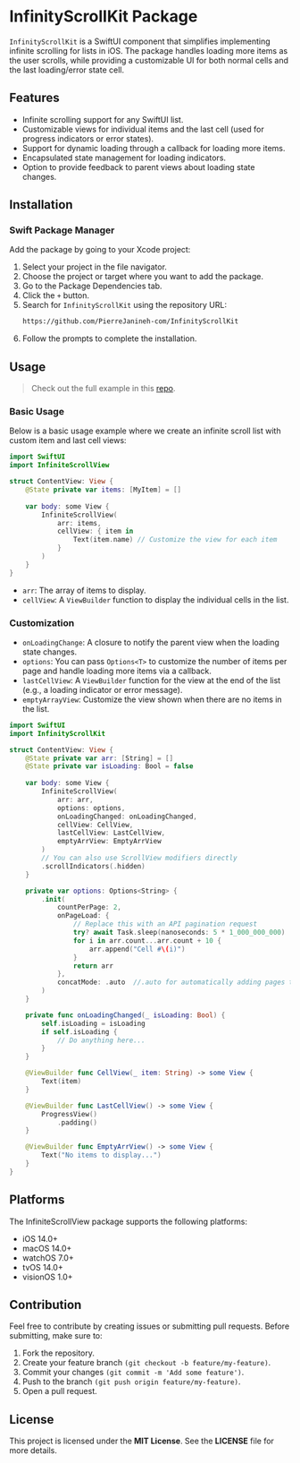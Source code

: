 
# InfinityScrollKit Package
`InfinityScrollKit` is a SwiftUI component that simplifies implementing infinite scrolling for lists in iOS. The package handles loading more items as the user scrolls, while providing a customizable UI for both normal cells and the last loading/error state cell.

## Features
- Infinite scrolling support for any SwiftUI list.
- Customizable views for individual items and the last cell (used for progress indicators or error states).
- Support for dynamic loading through a callback for loading more items.
- Encapsulated state management for loading indicators.
- Option to provide feedback to parent views about loading state changes.

## Installation
### Swift Package Manager
Add the package by going to your Xcode project:
1.  Select your project in the file navigator.
2.  Choose the project or target where you want to add the package.
3.  Go to the Package Dependencies tab.
4.  Click the `+` button.
5. Search for `InfinityScrollKit` using the repository URL:
    ```bash
    https://github.com/PierreJanineh-com/InfinityScrollKit
    ```
6.  Follow the prompts to complete the installation.

## Usage
> Check out the full example in this [repo](https://github.com/PierreJanineh-com/ISK-Example).

### Basic Usage
Below is a basic usage example where we create an infinite scroll list with custom item and last cell views:

```swift
import SwiftUI
import InfiniteScrollView

struct ContentView: View {
    @State private var items: [MyItem] = []
    
    var body: some View {
        InfiniteScrollView(
            arr: items,
            cellView: { item in
                Text(item.name) // Customize the view for each item
            }
        )
    }
}
```
- `arr`: The array of items to display.
- `cellView`: A `ViewBuilder` function to display the individual cells in the list.

### Customization
- `onLoadingChange`: A closure to notify the parent view when the loading state changes.
- `options`: You can pass `Options<T>` to customize the number of items per page and handle loading more items via a callback.
- `lastCellView`: A `ViewBuilder` function for the view at the end of the list (e.g., a loading indicator or error message).
- `emptyArrayView`: Customize the view shown when there are no items in the list.

```swift
import SwiftUI
import InfinityScrollKit

struct ContentView: View {
    @State private var arr: [String] = []
    @State private var isLoading: Bool = false
    
    var body: some View {
        InfiniteScrollView(
            arr: arr,
            options: options,
            onLoadingChanged: onLoadingChanged,
            cellView: CellView,
            lastCellView: LastCellView,
            emptyArrView: EmptyArrView
        )
        // You can also use ScrollView modifiers directly
        .scrollIndicators(.hidden)
    }

    private var options: Options<String> {
        .init(
            countPerPage: 2,
            onPageLoad: {
                // Replace this with an API pagination request
                try? await Task.sleep(nanoseconds: 5 * 1_000_000_000)
                for i in arr.count...arr.count + 10 {
                    arr.append("Cell #\(i)")
                }
                return arr
            },
            concatMode: .auto  //.auto for automatically adding pages to the array instead of passing the full array everytime.
        )
    }

    private func onLoadingChanged(_ isLoading: Bool) {
        self.isLoading = isLoading
        if self.isLoading {
            // Do anything here...
        }
    }

    @ViewBuilder func CellView(_ item: String) -> some View {
        Text(item)
    }

    @ViewBuilder func LastCellView() -> some View {
        ProgressView()
            .padding()
    }

    @ViewBuilder func EmptyArrView() -> some View {
        Text("No items to display...")
    }
}
```

## Platforms
The InfiniteScrollView package supports the following platforms:
- iOS 14.0+
- macOS 14.0+
- watchOS 7.0+
- tvOS 14.0+
- visionOS 1.0+

## Contribution
Feel free to contribute by creating issues or submitting pull requests. Before submitting, make sure to:
1.  Fork the repository.
2.  Create your feature branch `(git checkout -b feature/my-feature)`.
3.  Commit your changes `(git commit -m 'Add some feature')`.
4.  Push to the branch `(git push origin feature/my-feature)`.
5.  Open a pull request.

## License
This project is licensed under the **MIT License**. See the **LICENSE** file for more details.
